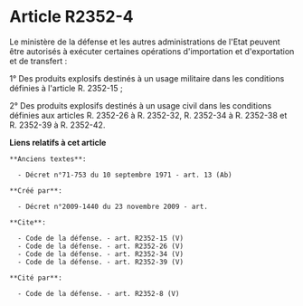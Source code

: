 # Article R2352-4

Le ministère de la défense et les autres administrations de l'Etat peuvent être autorisés à exécuter certaines opérations
d'importation et d'exportation et de transfert : 

1° Des produits explosifs destinés à un usage militaire dans les conditions définies à l'article R. 2352-15 ; 

2° Des produits explosifs destinés à un usage civil dans les conditions définies aux articles R. 2352-26 à R. 2352-32, R.
2352-34 à R. 2352-38 et R. 2352-39 à R. 2352-42.

**Liens relatifs à cet article**

	**Anciens textes**:

	  - Décret n°71-753 du 10 septembre 1971 - art. 13 (Ab)

	**Créé par**:

	  - Décret n°2009-1440 du 23 novembre 2009 - art.

	**Cite**:

	  - Code de la défense. - art. R2352-15 (V)
	  - Code de la défense. - art. R2352-26 (V)
	  - Code de la défense. - art. R2352-34 (V)
	  - Code de la défense. - art. R2352-39 (V)

	**Cité par**:

	  - Code de la défense. - art. R2352-8 (V)
